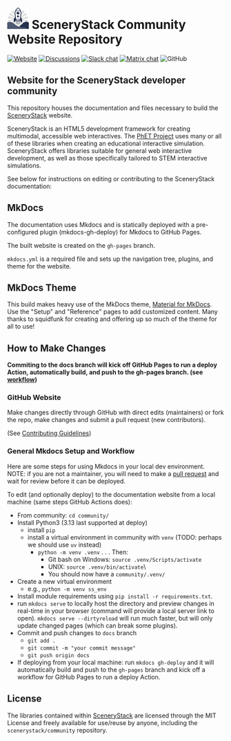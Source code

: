 # <img src="/docs/assets/scenerystack-square.png" width="50"> SceneryStack Community Website Repository

[![Website](https://img.shields.io/badge/scenerystack-website-blue)](http://scenerystack.org)
[![Discussions](https://img.shields.io/github/discussions/scenerystack/community)](https://github.com/orgs/scenerystack/discussions)
[![Slack chat](https://img.shields.io/badge/chat-slack-purple)](https://join.slack.com/t/scenerystack/shared_invite/zt-22d2r9ruc-GnxYi37iPluFwVkt~LdzGA)
[![Matrix chat](https://img.shields.io/badge/chat-matrix-green)](https://matrix.to/#/##scenerystack:matrix.org)
![GitHub](https://img.shields.io/github/license/scenerystack/community)

## Website for the SceneryStack developer community

This repository houses the documentation and files necessary to build the [SceneryStack](http://scenerystack.org/) website.

SceneryStack is an HTML5 development framework for creating multimodal, accessible web interactives. The [PhET Project](https://phet.colorado.edu/) uses many or all of these libraries when creating an educational interactive simulation. SceneryStack offers libraries suitable for general web interactive development, as well as those specifically tailored to STEM interactive simulations.

See below for instructions on editing or contributing to the SceneryStack documentation:

## MkDocs

The documentation uses Mkdocs and is statically deployed with a pre-configured plugin (mkdocs-gh-deploy) for Mkdocs to GitHub Pages.

The built website is created on the `gh-pages` branch.

`mkdocs.yml` is a required file and sets up the navigation tree, plugins, and theme for the website.

## MkDocs Theme

This build makes heavy use of the MkDocs theme, [Material for MkDocs](https://squidfunk.github.io/mkdocs-material/setup/). Use the "Setup" and "Reference" pages to add customized content. Many thanks to squidfunk for creating and offering up so much of the theme for all to use!

## How to Make Changes

**Commiting to the docs branch will kick off GitHub Pages to run a deploy Action, automatically build, and push to the gh-pages branch. (see [workflow](./.github/workflows/page-deploy.yml))**

### GitHub Website

Make changes directly through GitHub with direct edits (maintainers) or fork the repo, make changes and submit a pull request (new contributors).

(See [Contributing Guidelines](./docs/CONTRIBUTING.md))

### General Mkdocs Setup and Workflow

Here are some steps for using Mkdocs in your local dev environment. NOTE: if you are not a maintainer, you will need to make a [pull request](./docs/CONTRIBUTING.md) and wait for review before it can be deployed.

To edit (and optionally deploy) to the documentation website from a local machine (same steps GitHub Actions does):

- From community: `cd community/`
- Install Python3 (3.13 last supported at deploy)
  - install `pip`
  - install a virtual environment in community with `venv` (TODO: perhaps we should use `uv` instead)
    - `python -m venv .venv` . . . Then:
      - Git bash on Windows: `source .venv/Scripts/activate`
      - UNIX: `source .venv/bin/activate`\
      - You should now have a `community/.venv/` 
- Create a new virtual environment
  - e.g., `python -m venv ss_env`
- Install module requirements using `pip install -r requirements.txt`.
- run `mkdocs serve` to locally host the directory and preview changes in real-time in your browser (command will provide a local server link to open). `mkdocs serve --dirtyreload` will run much faster, but will only update changed pages (which can break some plugins).
- Commit and push changes to `docs` branch
  - `git add .`
  - `git commit -m "your commit message"`
  - `git push origin docs`
- If deploying from your local machine: run `mkdocs gh-deploy` and it will automatically build and push to the `gh-pages` branch and kick off a workflow for GitHub Pages to run a deploy Action.

## License

The libraries contained within [SceneryStack](http://scenerystack.org/) are licensed through the MIT License and freely available for use/reuse by anyone, including the `scenerystack/community` repository.
